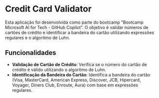 # Credit Card Validator

Esta aplicação foi desenvolvida como parte do bootcamp "Bootcamp Microsoft AI for Tech - GitHub Copilot". O objetivo é validar números de cartões de crédito e identificar a bandeira do cartão utilizando expressões regulares e o algoritmo de Luhn.

## Funcionalidades

- **Validação de Cartão de Crédito**: Verifica se o número do cartão de crédito é válido utilizando o algoritmo de Luhn.
- **Identificação da Bandeira do Cartão**: Identifica a bandeira do cartão (Visa, MasterCard, American Express, Discover, JCB, Hipercard, Voyager, Diners Club, Enroute, Aura) com base em expressões regulares.
